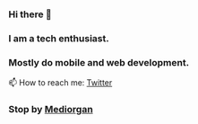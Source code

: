 ### Hi there 👋

<!--
**Viswanth1038/Viswanth1038** is a ✨ _special_ ✨ repository because its `README.md` (this file) appears on your GitHub profile.

Here are some ideas to get you started:

- 🔭 I’m currently working on ...
- 🌱 I’m currently learning ...
- 👯 I’m looking to collaborate on ...
- 🤔 I’m looking for help with ...
- 💬 Ask me about ...
- 📫 How to reach me: ...
- 😄 Pronouns: ...
- ⚡ Fun fact: ...
-->

### I am a tech enthusiast.

### Mostly do mobile and web development. 

📫 How to reach me: <a href="https://twitter.com/MSViswanth" target="_blank">Twitter</a>

### Stop by <a href="https://mediorgan.github.io/">Mediorgan</a>
